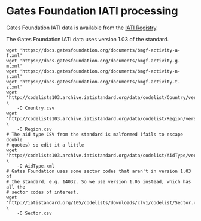 # Gates Foundation IATI processing

Gates Foundation IATI data is available from the [IATI
Registry](https://iatiregistry.org/publisher/bmgf).

The Gates Foundation IATI data uses version 1.03 of the standard.

    wget 'https://docs.gatesfoundation.org/documents/bmgf-activity-a-f.xml'
    wget 'https://docs.gatesfoundation.org/documents/bmgf-activity-g-m.xml'
    wget 'https://docs.gatesfoundation.org/documents/bmgf-activity-n-s.xml'
    wget 'https://docs.gatesfoundation.org/documents/bmgf-activity-t-z.xml'
    wget 'http://codelists103.archive.iatistandard.org/data/codelist/Country/version/1.01/lang/en.csv' \
        -O Country.csv
    wget 'http://codelists103.archive.iatistandard.org/data/codelist/Region/version/1.0/lang/en.csv' \
        -O Region.csv
    # The aid type CSV from the standard is malformed (fails to escape double
    # quotes) so edit it a little
    wget 'http://codelists103.archive.iatistandard.org/data/codelist/AidType/version/1.0/lang/en.xml' \
        -O AidType.xml
    # Gates Foundation uses some sector codes that aren't in version 1.03 of
    # the standard, e.g. 14032. So we use version 1.05 instead, which has all the
    # sector codes of interest.
    wget 'http://iatistandard.org/105/codelists/downloads/clv1/codelist/Sector.csv' \
        -O Sector.csv
